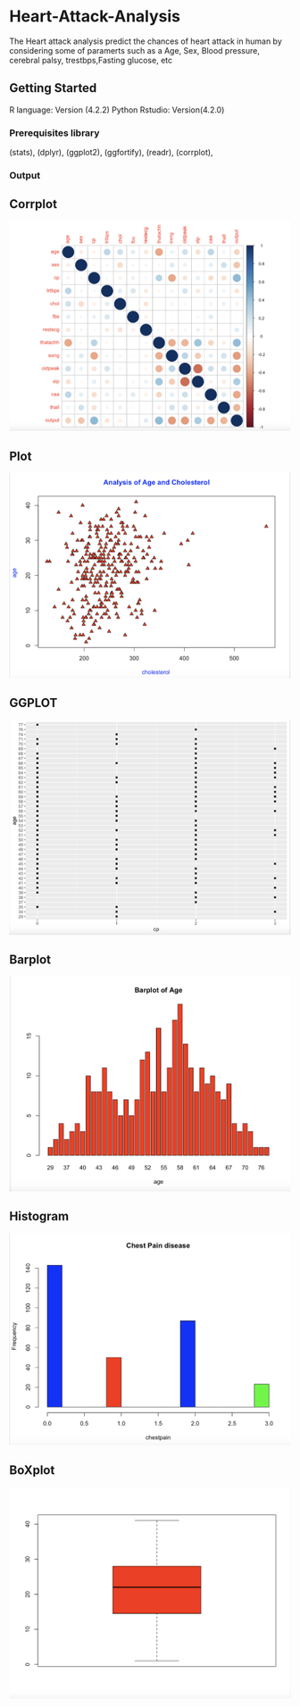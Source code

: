 # Heart-Attack-Analysis
The Heart attack analysis predict the chances of heart attack in human by considering some of paramerts such as a
Age, Sex, Blood pressure, cerebral palsy, trestbps,Fasting glucose, etc 

## Getting Started

R language: Version (4.2.2)
Python
Rstudio: Version(4.2.0)

### Prerequisites library

(stats), 
(dplyr), 
(ggplot2), 
(ggfortify), 
(readr), 
(corrplot), 

### Output

## Corrplot
![plot](Cor.png)

## Plot
![plot](Plot.png)

## GGPLOT
![ggplot](ggplot.png)

## Barplot
![ggplot](BarPlot.png)

## Histogram
![ggplot](Hist.png)

## BoXplot
![ggplot](box.png)
